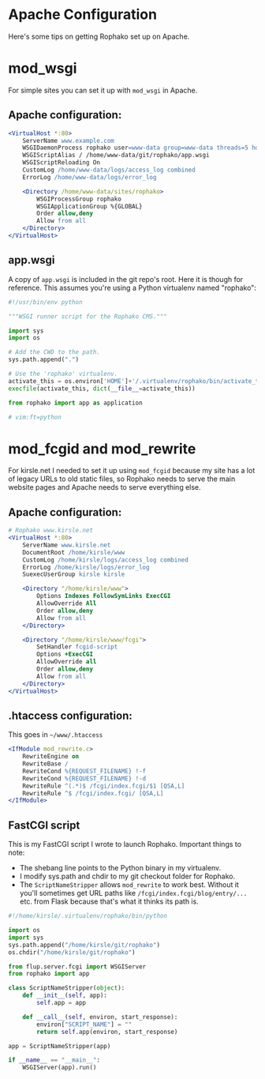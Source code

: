 # Apache Configuration

Here's some tips on getting Rophako set up on Apache.

# mod\_wsgi

For simple sites you can set it up with `mod_wsgi` in Apache.

## Apache configuration:

```apache
<VirtualHost *:80>
    ServerName www.example.com
    WSGIDaemonProcess rophako user=www-data group=www-data threads=5 home=/home/www-data/git/rophako
    WSGIScriptAlias / /home/www-data/git/rophako/app.wsgi
    WSGIScriptReloading On
    CustomLog /home/www-data/logs/access_log combined
    ErrorLog /home/www-data/logs/error_log

    <Directory /home/www-data/sites/rophako>
        WSGIProcessGroup rophako
        WSGIApplicationGroup %{GLOBAL}
        Order allow,deny
        Allow from all
    </Directory>
</VirtualHost>
```

## app.wsgi

A copy of `app.wsgi` is included in the git repo's root. Here it is though for reference. This assumes you're
using a Python virtualenv named "rophako":

```python
#!/usr/bin/env python

"""WSGI runner script for the Rophako CMS."""

import sys
import os

# Add the CWD to the path.
sys.path.append(".")

# Use the 'rophako' virtualenv.
activate_this = os.environ['HOME']+'/.virtualenv/rophako/bin/activate_this.py'
execfile(activate_this, dict(__file__=activate_this))

from rophako import app as application

# vim:ft=python
```


# mod\_fcgid and mod\_rewrite

For kirsle.net I needed to set it up using `mod_fcgid` because my site has a lot
of legacy URLs to old static files, so Rophako needs to serve the main website
pages and Apache needs to serve everything else.

## Apache configuration:

```apache
# Rophako www.kirsle.net
<VirtualHost *:80>
    ServerName www.kirsle.net
    DocumentRoot /home/kirsle/www
    CustomLog /home/kirsle/logs/access_log combined
    ErrorLog /home/kirsle/logs/error_log
    SuexecUserGroup kirsle kirsle

    <Directory "/home/kirsle/www">
        Options Indexes FollowSymLinks ExecCGI
        AllowOverride All
        Order allow,deny
        Allow from all
    </Directory>

    <Directory "/home/kirsle/www/fcgi">
        SetHandler fcgid-script
        Options +ExecCGI
        AllowOverride all
        Order allow,deny
        Allow from all
    </Directory>
</VirtualHost>
```

## .htaccess configuration:

This goes in `~/www/.htaccess`

```apache
<IfModule mod_rewrite.c>
    RewriteEngine on
    RewriteBase /
    RewriteCond %{REQUEST_FILENAME} !-f
    RewriteCond %{REQUEST_FILENAME} !-d
    RewriteRule ^(.*)$ /fcgi/index.fcgi/$1 [QSA,L]
    RewriteRule ^$ /fcgi/index.fcgi/ [QSA,L]
</IfModule>
```

## FastCGI script

This is my FastCGI script I wrote to launch Rophako. Important things to note:

* The shebang line points to the Python binary in my virtualenv.
* I modify sys.path and chdir to my git checkout folder for Rophako.
* The `ScriptNameStripper` allows `mod_rewrite` to work best. Without it you'll
  sometimes get URL paths like `/fcgi/index.fcgi/blog/entry/...` etc. from Flask
  because that's what it thinks its path is.

```python
#!/home/kirsle/.virtualenv/rophako/bin/python

import os
import sys
sys.path.append("/home/kirsle/git/rophako")
os.chdir("/home/kirsle/git/rophako")

from flup.server.fcgi import WSGIServer
from rophako import app

class ScriptNameStripper(object):
    def __init__(self, app):
        self.app = app

    def __call__(self, environ, start_response):
        environ["SCRIPT_NAME"] = ""
        return self.app(environ, start_response)

app = ScriptNameStripper(app)

if __name__ == "__main__":
    WSGIServer(app).run()
```
